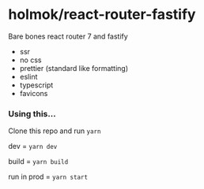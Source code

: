 # holmok/react-router-fastify

Bare bones react router 7 and fastify

- ssr
- no css
- prettier (standard like formatting)
- eslint
- typescript
- favicons

### Using this...

Clone this repo and run `yarn`

dev = `yarn dev`

build = `yarn build`

run in prod = `yarn start`
